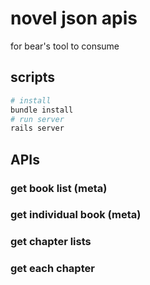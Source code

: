 # novel json apis
for bear's tool to consume
## scripts
```sh
# install
bundle install
# run server
rails server
```
## APIs
### get book list (meta)
### get individual book (meta)
### get chapter lists
### get each chapter
